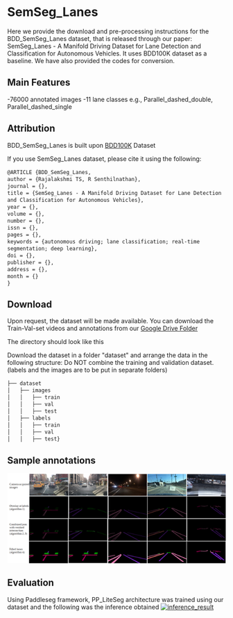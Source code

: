 # SemSeg_Lanes

Here we provide the download and pre-processing instructions for the BDD_SemSeg_Lanes dataset, that is released through our paper: SemSeg_Lanes - A Manifold Driving Dataset for Lane Detection and Classification for Autonomous Vehicles. It uses BDD100K dataset as a baseline. We have also provided the codes for conversion. 

## Main Features
-76000 annotated images
-11 lane classes e.g., Parallel_dashed_double, Parallel_dashed_single

## Attribution
BDD_SemSeg_Lanes is built upon [BDD100K](https://arxiv.org/abs/1805.04687) Dataset

If you use SemSeg_Lanes dataset, please cite it using the following:

    @ARTICLE {BDD_SemSeg_Lanes,
    author = {Rajalakshmi TS, R Senthilnathan},
    journal = {},
    title = {SemSeg_Lanes - A Manifold Driving Dataset for Lane Detection and Classification for Autonomous Vehicles},
    year = {},
    volume = {},
    number = {},
    issn = {},
    pages = {},
    keywords = {autonomous driving; lane classification; real-time segmentation; deep learning},
    doi = {},
    publisher = {},
    address = {},
    month = {}
    }

## Download
Upon request, the dataset will be made available. 
You can download the Train-Val-set videos and annotations from our [Google Drive Folder](https://drive.google.com/drive/folders/1f-FgSjEyKFtVl6bh4zCESebYNLGUGXJ8?usp=sharing)

The directory should look like this

Download the dataset in a folder "dataset" and arrange the data in the following structure: Do NOT combine the training and validation dataset. (labels and the images are to be put in separate folders)

    ├── dataset
    │   ├── images
    │   │   ├── train
    │   │   ├── val
    │   │   ├── test
    │   ├── labels
    │   │   ├── train
    │   │   ├── val
    │   │   ├── test}

## Sample annotations

[![Sample annotation](annotation_sample.png)](https://drive.google.com/file/d/1GKPcgUVFgBdHzjd-GU3hpLp7DnR_xXlD/view?usp=sharing)

## Evaluation

Using Paddleseg framework, PP_LiteSeg architecture was trained using our dataset and the following was the inference obtained
[![inference_result](inference_result.png)](https://drive.google.com/file/d/17WX0eiKi1nLrB3-khpHwwt3SFDOnNPou/view?usp=sharing)
    
